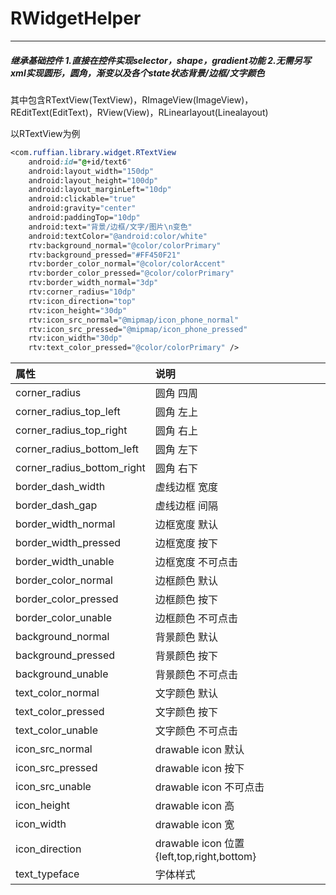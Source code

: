 # RWidgetHelper

---

##### 继承基础控件 1.直接在控件实现selector，shape，gradient功能 2.无需另写xml实现圆形，圆角，渐变以及各个state状态背景/边框/文字颜色

其中包含RTextView\(TextView\)，RImageView\(ImageView\)，REditText\(EditText\)，RView\(View\)，RLinearlayout\(Linealayout\)

以RTextView为例

```css
<com.ruffian.library.widget.RTextView
    android:id="@+id/text6"
    android:layout_width="150dp"
    android:layout_height="100dp"
    android:layout_marginLeft="10dp"
    android:clickable="true"
    android:gravity="center"
    android:paddingTop="10dp"
    android:text="背景/边框/文字/图片\n变色"
    android:textColor="@android:color/white"
    rtv:background_normal="@color/colorPrimary"
    rtv:background_pressed="#FF450F21"
    rtv:border_color_normal="@color/colorAccent"
    rtv:border_color_pressed="@color/colorPrimary"
    rtv:border_width_normal="3dp"
    rtv:corner_radius="10dp"
    rtv:icon_direction="top"
    rtv:icon_height="30dp"
    rtv:icon_src_normal="@mipmap/icon_phone_normal"
    rtv:icon_src_pressed="@mipmap/icon_phone_pressed"
    rtv:icon_width="30dp"
    rtv:text_color_pressed="@color/colorPrimary" />
```

| 属性 | 说明 |
| :--- | :--- |
| corner\_radius | 圆角 四周 |
| corner\_radius\_top\_left | 圆角 左上 |
| corner\_radius\_top\_right | 圆角 右上 |
| corner\_radius\_bottom\_left | 圆角 左下 |
| corner\_radius\_bottom\_right | 圆角 右下 |
| border\_dash\_width | 虚线边框 宽度 |
| border\_dash\_gap | 虚线边框 间隔 |
| border\_width\_normal | 边框宽度 默认 |
| border\_width\_pressed | 边框宽度 按下 |
| border\_width\_unable | 边框宽度 不可点击 |
| border\_color\_normal | 边框颜色 默认 |
| border\_color\_pressed | 边框颜色 按下 |
| border\_color\_unable | 边框颜色 不可点击 |
| background\_normal | 背景颜色 默认 |
| background\_pressed | 背景颜色 按下 |
| background\_unable | 背景颜色 不可点击 |
| text\_color\_normal | 文字颜色 默认 |
| text\_color\_pressed | 文字颜色 按下 |
| text\_color\_unable | 文字颜色 不可点击 |
| icon\_src\_normal | drawable icon 默认 |
| icon\_src\_pressed | drawable icon 按下 |
| icon\_src\_unable | drawable icon 不可点击 |
| icon\_height | drawable icon 高 |
| icon\_width | drawable icon 宽 |
| icon\_direction | drawable icon 位置{left,top,right,bottom} |
| text\_typeface | 字体样式 |



